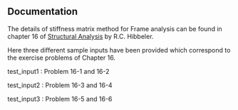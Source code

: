 ## Documentation

The details of stiffness matrix method for Frame analysis can be found in chapter 16 of [Structural Analysis](https://www.candle.center/references/structural-analysis-eighth-edition-by-r.c.-hibbeler) by R.C. Hibbeler.

Here three different sample inputs have been provided which correspond to the exercise problems of Chapter 16. 

test_input1 : Problem 16-1 and 16-2

test_input2 : Problem 16-3 and 16-4

test_input3 : Problem 16-5 and 16-6
